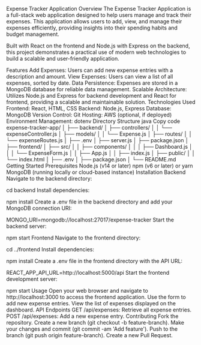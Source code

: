 Expense Tracker Application
Overview
The Expense Tracker Application is a full-stack web application designed to help users manage and track their expenses. This application allows users to add, view, and manage their expenses efficiently, providing insights into their spending habits and budget management.

Built with React on the frontend and Node.js with Express on the backend, this project demonstrates a practical use of modern web technologies to build a scalable and user-friendly application.

Features
Add Expenses: Users can add new expense entries with a description and amount.
View Expenses: Users can view a list of all expenses, sorted by date.
Data Persistence: Expenses are stored in a MongoDB database for reliable data management.
Scalable Architecture: Utilizes Node.js and Express for backend development and React for frontend, providing a scalable and maintainable solution.
Technologies Used
Frontend: React, HTML, CSS
Backend: Node.js, Express
Database: MongoDB
Version Control: Git
Hosting: AWS (optional, if deployed)
Environment Management: dotenv
Directory Structure
java
Copy code
expense-tracker-app/
│
├── backend/
│   ├── controllers/
│   │   └── expenseController.js
│   ├── models/
│   │   └── Expense.js
│   ├── routes/
│   │   └── expenseRoutes.js
│   ├── .env
│   ├── server.js
│   ├── package.json
│
├── frontend/
│   ├── src/
│   │   ├── components/
│   │   │   ├── Dashboard.js
│   │   │   └── ExpenseForm.js
│   │   ├── App.js
│   │   ├── index.js
│   ├── public/
│   │   └── index.html
│   ├── .env
│   ├── package.json
│
└── README.md
Getting Started
Prerequisites
Node.js (v14 or later)
npm (v6 or later) or yarn
MongoDB (running locally or cloud-based instance)
Installation
Backend
Navigate to the backend directory:


cd backend
Install dependencies:

npm install
Create a .env file in the backend directory and add your MongoDB connection URI:


MONGO_URI=mongodb://localhost:27017/expense-tracker
Start the backend server:


npm start
Frontend
Navigate to the frontend directory:

cd ../frontend
Install dependencies:


npm install
Create a .env file in the frontend directory with the API URL:


REACT_APP_API_URL=http://localhost:5000/api
Start the frontend development server:


npm start
Usage
Open your web browser and navigate to http://localhost:3000 to access the frontend application.
Use the form to add new expense entries.
View the list of expenses displayed on the dashboard.
API Endpoints
GET /api/expenses: Retrieve all expense entries.
POST /api/expenses: Add a new expense entry.
Contributing
Fork the repository.
Create a new branch (git checkout -b feature-branch).
Make your changes and commit (git commit -am 'Add feature').
Push to the branch (git push origin feature-branch).
Create a new Pull Request.
